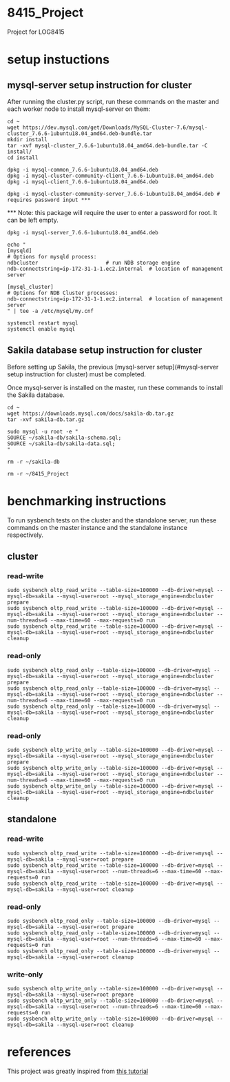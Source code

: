 # 8415_Project
Project for LOG8415

# setup instuctions
## mysql-server setup instruction for cluster
After running the cluster.py script, run these commands on the master and each worker node to install mysql-server on them:
```
cd ~
wget https://dev.mysql.com/get/Downloads/MySQL-Cluster-7.6/mysql-cluster_7.6.6-1ubuntu18.04_amd64.deb-bundle.tar
mkdir install
tar -xvf mysql-cluster_7.6.6-1ubuntu18.04_amd64.deb-bundle.tar -C install/
cd install

dpkg -i mysql-common_7.6.6-1ubuntu18.04_amd64.deb
dpkg -i mysql-cluster-community-client_7.6.6-1ubuntu18.04_amd64.deb
dpkg -i mysql-client_7.6.6-1ubuntu18.04_amd64.deb
```
```
dpkg -i mysql-cluster-community-server_7.6.6-1ubuntu18.04_amd64.deb # requires password input ***
```
*** Note: this package will require the user to enter a password for root. It can be left empty.
```
dpkg -i mysql-server_7.6.6-1ubuntu18.04_amd64.deb

echo "
[mysqld]
# Options for mysqld process:
ndbcluster                      # run NDB storage engine
ndb-connectstring=ip-172-31-1-1.ec2.internal  # location of management server

[mysql_cluster]
# Options for NDB Cluster processes:
ndb-connectstring=ip-172-31-1-1.ec2.internal  # location of management server
" | tee -a /etc/mysql/my.cnf

systemctl restart mysql
systemctl enable mysql
```

## Sakila database setup instruction for cluster
Before setting up Sakila, the previous [mysql-server setup](#mysql-server setup instruction for cluster) must be completed.

Once mysql-server is installed on the master, run these commands to install the Sakila database.
```
cd ~
wget https://downloads.mysql.com/docs/sakila-db.tar.gz
tar -xvf sakila-db.tar.gz

sudo mysql -u root -e "
SOURCE ~/sakila-db/sakila-schema.sql;
SOURCE ~/sakila-db/sakila-data.sql;
"

rm -r ~/sakila-db

rm -r ~/8415_Project
```

# benchmarking instructions
To run sysbench tests on the cluster and the standalone server, run these commands on the master instance and the standalone instance respectively.  
## cluster 
### read-write
```
sudo sysbench oltp_read_write --table-size=100000 --db-driver=mysql --mysql-db=sakila --mysql-user=root --mysql_storage_engine=ndbcluster prepare
sudo sysbench oltp_read_write --table-size=100000 --db-driver=mysql --mysql-db=sakila --mysql-user=root --mysql_storage_engine=ndbcluster --num-threads=6 --max-time=60 --max-requests=0 run
sudo sysbench oltp_read_write --table-size=100000 --db-driver=mysql --mysql-db=sakila --mysql-user=root --mysql_storage_engine=ndbcluster cleanup
```
### read-only
```
sudo sysbench oltp_read_only --table-size=100000 --db-driver=mysql --mysql-db=sakila --mysql-user=root --mysql_storage_engine=ndbcluster prepare
sudo sysbench oltp_read_only --table-size=100000 --db-driver=mysql --mysql-db=sakila --mysql-user=root --mysql_storage_engine=ndbcluster --num-threads=6 --max-time=60 --max-requests=0 run
sudo sysbench oltp_read_only --table-size=100000 --db-driver=mysql --mysql-db=sakila --mysql-user=root --mysql_storage_engine=ndbcluster cleanup
```
### read-only
```
sudo sysbench oltp_write_only --table-size=100000 --db-driver=mysql --mysql-db=sakila --mysql-user=root --mysql_storage_engine=ndbcluster prepare
sudo sysbench oltp_write_only --table-size=100000 --db-driver=mysql --mysql-db=sakila --mysql-user=root --mysql_storage_engine=ndbcluster --num-threads=6 --max-time=60 --max-requests=0 run
sudo sysbench oltp_write_only --table-size=100000 --db-driver=mysql --mysql-db=sakila --mysql-user=root --mysql_storage_engine=ndbcluster cleanup
```

## standalone
### read-write
```
sudo sysbench oltp_read_write --table-size=100000 --db-driver=mysql --mysql-db=sakila --mysql-user=root prepare
sudo sysbench oltp_read_write --table-size=100000 --db-driver=mysql --mysql-db=sakila --mysql-user=root --num-threads=6 --max-time=60 --max-requests=0 run
sudo sysbench oltp_read_write --table-size=100000 --db-driver=mysql --mysql-db=sakila --mysql-user=root cleanup
```
### read-only
```
sudo sysbench oltp_read_only --table-size=100000 --db-driver=mysql --mysql-db=sakila --mysql-user=root prepare
sudo sysbench oltp_read_only --table-size=100000 --db-driver=mysql --mysql-db=sakila --mysql-user=root --num-threads=6 --max-time=60 --max-requests=0 run
sudo sysbench oltp_read_only --table-size=100000 --db-driver=mysql --mysql-db=sakila --mysql-user=root cleanup
```
### write-only
```
sudo sysbench oltp_write_only --table-size=100000 --db-driver=mysql --mysql-db=sakila --mysql-user=root prepare
sudo sysbench oltp_write_only --table-size=100000 --db-driver=mysql --mysql-db=sakila --mysql-user=root --num-threads=6 --max-time=60 --max-requests=0 run
sudo sysbench oltp_write_only --table-size=100000 --db-driver=mysql --mysql-db=sakila --mysql-user=root cleanup
```

# references
This project was greatly inspired from [this tutorial](https://www.digitalocean.com/community/tutorials/how-to-create-a-multi-node-mysql-cluster-on-ubuntu-18-04)

